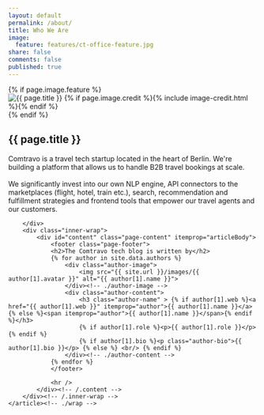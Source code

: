 ```yaml
---
layout: default
permalink: /about/
title: Who We Are
image:
  feature: features/ct-office-feature.jpg
share: false
comments: false
published: true
---
```


<div id="main" role="main">
	<article class="wrap" itemscope itemtype="http://schema.org/Article">
		{% if page.image.feature %}
		<div class="page-feature">
			<div class="page-image">
				<img src="{{ site.url }}/images/{{ page.image.feature }}" class="page-feature-image" alt="{{ page.title }}" itemprop="image">
				{% if page.image.credit %}{% include image-credit.html %}{% endif %}
			</div><!-- /.page-image -->
		</div><!-- /.page-feature -->
		{% endif %}
        <div class="page-title">
			<h1>{{ page.title }}</h1>
			<div class="inner-wrap">
			Comtravo is a travel tech startup located in the heart of Berlin. We're building a platform that allows us to handle B2B travel bookings at scale.
			<BR><BR>
			We significantly invest into our own NLP engine, API connectors to the marketplaces (flight, hotel, train etc.), search, recommendation and fulfillment strategies and frontend tools that empower our travel agents and our customers.
			</div>
			
		</div>
		<div class="inner-wrap">
			<div id="content" class="page-content" itemprop="articleBody">
                <footer class="page-footer">
                <h2>The Comtravo tech blog is written by</h2>
                {% for author in site.data.authors %}
                    <div class="author-image">
                        <img src="{{ site.url }}/images/{{ author[1].avatar }}" alt="{{ author[1].name }}">
                    </div><!-- ./author-image -->
                    <div class="author-content">
                        <h3 class="author-name" > {% if author[1].web %}<a href="{{ author[1].web }}" itemprop="author">{{ author[1].name }}</a>{% else %}<span itemprop="author">{{ author[1].name }}</span>{% endif %}</h3>
                        {% if author[1].role %}<p>{{ author[1].role }}</p>{% endif %}
                        {% if author[1].bio %}<p class="author-bio">{{ author[1].bio }}</p> {% else %} <br/> {% endif %}
                    </div><!-- ./author-content -->
                {% endfor %}
                </footer>

				<hr />
			</div><!-- /.content -->
		</div><!-- /.inner-wrap -->
	</article><!-- ./wrap -->
</div><!-- /#main -->

